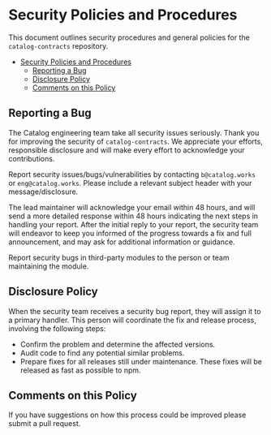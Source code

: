 # Security Policies and Procedures

This document outlines security procedures and general policies for the `catalog-contracts`
repository.

- [Security Policies and Procedures](#security-policies-and-procedures)
  - [Reporting a Bug](#reporting-a-bug)
  - [Disclosure Policy](#disclosure-policy)
  - [Comments on this Policy](#comments-on-this-policy)

## Reporting a Bug

The Catalog engineering team take all security issues seriously.
Thank you for improving the security of `catalog-contracts`. We appreciate your efforts,
responsible disclosure and will make every effort to acknowledge your
contributions.

Report security issues/bugs/vulnerabilities by contacting `b@catalog.works` or `eng@catalog.works`.
Please include a relevant subject header with your message/disclosure.

The lead maintainer will acknowledge your email within 48 hours, and will send a
more detailed response within 48 hours indicating the next steps in handling
your report. After the initial reply to your report, the security team will
endeavor to keep you informed of the progress towards a fix and full
announcement, and may ask for additional information or guidance.

Report security bugs in third-party modules to the person or team maintaining
the module.

## Disclosure Policy

When the security team receives a security bug report, they will assign it to a
primary handler. This person will coordinate the fix and release process,
involving the following steps:

-   Confirm the problem and determine the affected versions.
-   Audit code to find any potential similar problems.
-   Prepare fixes for all releases still under maintenance. These fixes will be
    released as fast as possible to npm.

## Comments on this Policy

If you have suggestions on how this process could be improved please submit a
pull request.
